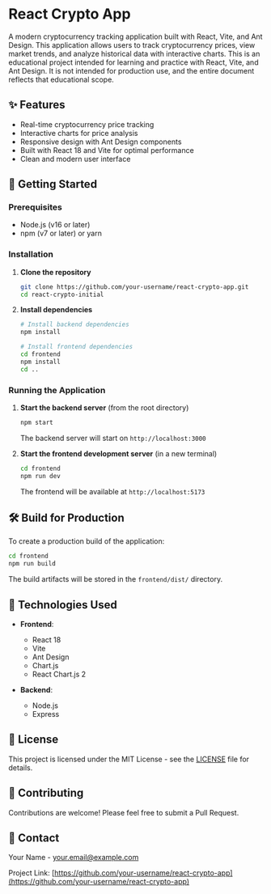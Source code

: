 # React Crypto App

A modern cryptocurrency tracking application built with React, Vite, and Ant Design. This application allows users to track cryptocurrency prices, view market trends, and analyze historical data with interactive charts.
This is an educational project intended for learning and practice with React, Vite, and Ant Design. It is not intended for production use, and the entire document reflects that educational scope.

## ✨ Features

- Real-time cryptocurrency price tracking
- Interactive charts for price analysis
- Responsive design with Ant Design components
- Built with React 18 and Vite for optimal performance
- Clean and modern user interface

## 🚀 Getting Started

### Prerequisites

- Node.js (v16 or later)
- npm (v7 or later) or yarn

### Installation

1. **Clone the repository**
   ```bash
   git clone https://github.com/your-username/react-crypto-app.git
   cd react-crypto-initial
   ```

2. **Install dependencies**
   ```bash
   # Install backend dependencies
   npm install
   
   # Install frontend dependencies
   cd frontend
   npm install
   cd ..
   ```

### Running the Application

1. **Start the backend server** (from the root directory)
   ```bash
   npm start
   ```
   The backend server will start on `http://localhost:3000`

2. **Start the frontend development server** (in a new terminal)
   ```bash
   cd frontend
   npm run dev
   ```
   The frontend will be available at `http://localhost:5173`

## 🛠️ Build for Production

To create a production build of the application:

```bash
cd frontend
npm run build
```

The build artifacts will be stored in the `frontend/dist/` directory.

## 🧪 Technologies Used

- **Frontend**:
  - React 18
  - Vite
  - Ant Design
  - Chart.js
  - React Chart.js 2

- **Backend**:
  - Node.js
  - Express

## 📄 License

This project is licensed under the MIT License - see the [LICENSE](LICENSE) file for details.

## 🤝 Contributing

Contributions are welcome! Please feel free to submit a Pull Request.

## 📧 Contact

Your Name - your.email@example.com

Project Link: [https://github.com/your-username/react-crypto-app](https://github.com/your-username/react-crypto-app)
